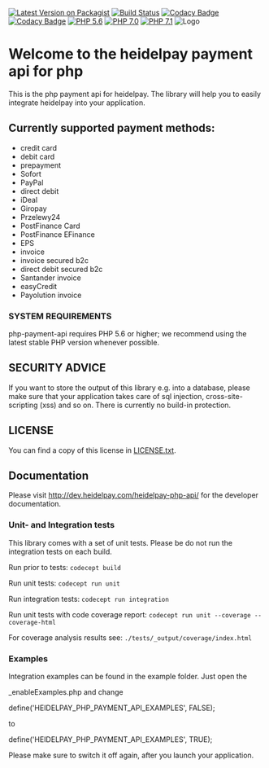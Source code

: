 [![Latest Version on Packagist](https://img.shields.io/packagist/v/heidelpay/php-payment-api.svg?style=flat-square)](https://packagist.org/packages/heidelpay/php-payment-api)
[![Build Status](https://travis-ci.org/heidelpay/php-payment-api.svg?branch=master)](https://travis-ci.org/heidelpay/php-payment-api)
[![Codacy Badge](https://api.codacy.com/project/badge/Coverage/b1678b370db5462781415cd8800d56f3)](https://www.codacy.com/app/heidelpay/php-payment-api?utm_source=github.com&utm_medium=referral&utm_content=heidelpay/php-payment-api&utm_campaign=Badge_Coverage)
[![Codacy Badge](https://api.codacy.com/project/badge/Grade/b1678b370db5462781415cd8800d56f3)](https://www.codacy.com/app/heidelpay/php-payment-api?utm_source=github.com&amp;utm_medium=referral&amp;utm_content=heidelpay/php-payment-api&amp;utm_campaign=Badge_Grade)
[![PHP 5.6](https://img.shields.io/badge/php-5.6-blue.svg)](http://www.php.net)
[![PHP 7.0](https://img.shields.io/badge/php-7.0-blue.svg)](http://www.php.net)
[![PHP 7.1](https://img.shields.io/badge/php-7.1-blue.svg)](http://www.php.net)
![Logo](https://dev.heidelpay.de/devHeidelpay_400_180.jpg)

# Welcome to the heidelpay payment api for php

This is the php payment api for heidelpay. The library will help you to easily integrate heidelpay into your application.

## Currently supported payment methods:

* credit card
* debit card
* prepayment
* Sofort
* PayPal
* direct debit
* iDeal
* Giropay
* Przelewy24
* PostFinance Card
* PostFinance EFinance
* EPS
* invoice
* invoice secured b2c
* direct debit secured b2c
* Santander invoice
* easyCredit
* Payolution invoice

### SYSTEM REQUIREMENTS

php-payment-api requires PHP 5.6 or higher; we recommend using the latest stable PHP version whenever possible.

## SECURITY ADVICE
If you want to store the output of this library e.g. into a database, please make sure that your
application takes care of sql injection, cross-site-scripting (xss) and so on. There is currently no build-in protection.

## LICENSE

You can find a copy of this license in [LICENSE.txt](LICENSE.txt).

## Documentation

Please visit http://dev.heidelpay.com/heidelpay-php-api/ for the developer documentation.

### Unit- and Integration tests

This library comes with a set of unit tests. Please be do not run the integration tests on each build.

Run prior to tests:
`codecept build`

Run unit tests:
`codecept run unit`

Run integration tests:
`codecept run integration`

Run unit tests with code coverage report:
`codecept run unit --coverage --coverage-html`

For coverage analysis results see:
`./tests/_output/coverage/index.html`

### Examples

Integration examples can be found in the example folder. Just open the

_enableExamples.php and change

define('HEIDELPAY_PHP_PAYMENT_API_EXAMPLES', FALSE);

to

define('HEIDELPAY_PHP_PAYMENT_API_EXAMPLES', TRUE);

Please make sure to switch it off again, after you launch your application.

